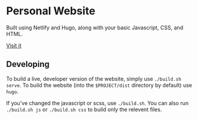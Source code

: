 # Personal Website

Built using Netlify and Hugo, along with your basic Javascript, CSS, and HTML.

[Visit it](https://saejinmh.com)

## Developing

To build a live, developer version of the website, simply use `./build.sh serve`. To build the website (into the `$PROJECT/dist` directory by default) use `hugo`.

If you've changed the javascript or scss, use `./build.sh`. You can also run `./build.sh js` or `./build.sh css` to build only the relevent files.
